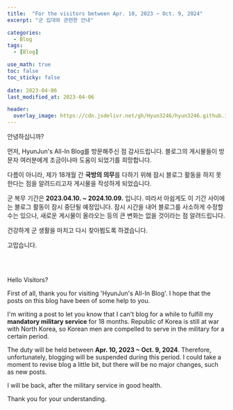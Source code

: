 ```yaml
---
title:  "For the visitors between Apr. 10, 2023 ~ Oct. 9, 2024"
excerpt: "군 입대와 관련한 안내"

categories:
  - Blog
tags:
  - [Blog]

use_math: true
toc: false
toc_sticky: false
 
date: 2023-04-06
last_modified_at: 2023-04-06

header:
  overlay_image: https://cdn.jsdelivr.net/gh/Hyun3246/hyun3246.github.io@master/image/overlay image/camouflage.jpg
---
```


안녕하십니까?

먼저, HyunJun's All-In Blog를 방문해주신 점 감사드립니다. 블로그의 게시물들이 방문자 여러분에게 조금이나마 도움이 되었기를 희망합니다.

다름이 아니라, 제가 18개월 간 **국방의 의무**를 다하기 위해 잠시 블로그 활동을 하지 못한다는 점을 알려드리고자 게시물을 작성하게 되었습니다. 

군 복무 기간은 **2023.04.10. ~ 2024.10.09.** 입니다. 따라서 아쉽게도 이 기간 사이에는 블로그 활동이 잠시 중단될 예정입니다. 잠시 시간을 내어 블로그를 사소하게 수정할 수는 있으나, 새로운 게시물이 올라오는 등의 큰 변화는 없을 것이라는 점 알려드립니다.

건강하게 군 생활을 마치고 다시 찾아뵙도록 하겠습니다.

고맙습니다.

<br/>
<br/>

Hello Visitors?

First of all, thank you for visiting 'HyunJun's All-In Blog'. I hope that the posts on this blog have been of some help to you.

I'm writing a post to let you know that I can't blog for a while to fulfill my **mandatory military service** for 18 months. Republic of Korea is still at war with North Korea, so Korean men are compelled to serve in the military for a certain period.

The duty will be held between **Apr. 10, 2023 ~ Oct. 9, 2024**. Therefore, unfortunately, blogging will be suspended during this period. I could take a moment to revise blog a little bit, but there will be no major changes, such as new posts.

I will be back, after the military service in good health.

Thank you for your understanding.
